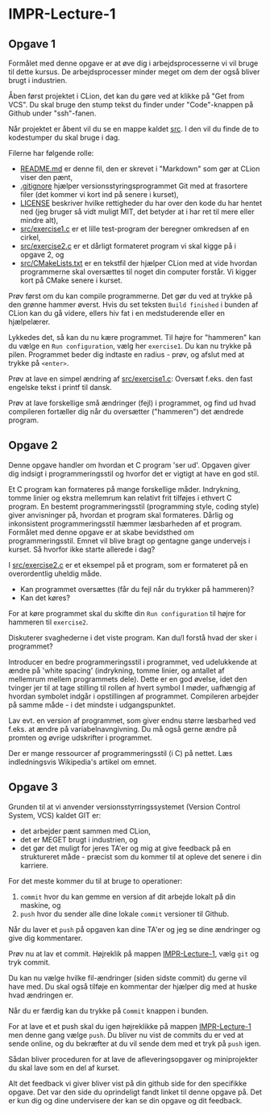 # IMPR-Lecture-1

## Opgave 1
Formålet med denne opgave er at øve dig i arbejdsprocesserne vi vil bruge til dette kursus.
De arbejdsprocesser minder meget om dem der også bliver brugt i industrien.

Åben først projektet i CLion, det kan du gøre ved at klikke på "Get from VCS". 
Du skal bruge den stump tekst du finder under "Code"-knappen på Github under "ssh"-fanen.

Når projektet er åbent vil du se en mappe kaldet [src](src). I den vil du finde de to kodestumper du skal bruge i dag.

Filerne har følgende rolle:

- [README.md](README.md) er denne fil, den er skrevet i "Markdown" som gør at CLion viser den pænt,
- [.gitignore](.gitignore) hjælper versionsstyringsprogrammet Git med at frasortere filer (det kommer vi kort ind på senere i kurset),
- [LICENSE](LICENSE) beskriver hvilke rettigheder du har over den kode du har hentet ned (jeg bruger så vidt muligt MIT, det betyder at i har ret til mere eller mindre alt),
- [src/exercise1.c](src/exercise1.c) er et lille test-program der beregner omkredsen af en cirkel, 
- [src/exercise2.c](src/exercise2.c) er et dårligt formateret program vi skal kigge på i opgave 2, og
- [src/CMakeLists.txt](src/CMakeLists.txt) er en tekstfil der hjælper CLion med at vide hvordan programmerne skal oversættes til noget din computer forstår. Vi kigger kort på CMake senere i kurset.

Prøv først om du kan compile programmerne. Det gør du ved at trykke på den grønne hammer øverst.
Hvis du set teksten `Build finished` i bunden af CLion kan du gå videre, ellers hiv fat i en medstuderende eller en hjælpelærer.

Lykkedes det, så kan du nu kære programmet. Til højre for "hammeren" kan du vælge en `Run configuration`, vælg her `exercise1`.
Du kan nu trykke på pilen. Programmet beder dig indtaste en radius - prøv, og afslut med at trykke på `<enter>`.

Prøv at lave en simpel ændring af [src/exercise1.c](src/exercise1.c): Oversæt f.eks. den fast engelske tekst i printf til dansk.

Prøv at lave forskellige små ændringer (fejl) i programmet, og find ud hvad compileren fortæller dig når du oversætter ("hammeren")
det ændrede program.

## Opgave 2
Denne opgave handler om hvordan et C program 'ser ud'. Opgaven giver dig indsigt i programmeringsstil og hvorfor det er vigtigt at have en god stil.

Et C program kan formateres på mange forskellige måder. 
Indrykning, tomme linier og ekstra mellemrum kan relativt frit tilføjes i ethvert C program. 
En bestemt programmeringsstil (programming style, coding style) giver anvisninger på, hvordan et program skal formateres. 
Dårlig og inkonsistent programmeringsstil hæmmer læsbarheden af et program. 
Formålet med denne opgave er at skabe bevidsthed om programmeringsstil. 
Emnet vil blive bragt op gentagne gange undervejs i kurset. 
Så hvorfor ikke starte allerede i dag?

I [src/exercise2.c](src/exercise2.c) er et eksempel på et program, som er formateret på en overordentlig uheldig måde.

- Kan programmet oversættes (får du fejl når du trykker på hammeren)?
- Kan det køres?

For at køre programmet skal du skifte din `Run configuration` til højre for hammeren til `exercise2`. 

Diskuterer svaghederne i det viste program. Kan du/I forstå hvad der sker i programmet?

Introducer en bedre programmeringsstil i programmet, ved udelukkende at ændre på 'white spacing' (indrykning, tomme linier, og antallet af mellemrum mellem programmets dele). 
Dette er en god øvelse, idet den tvinger jer til at tage stilling til rollen af hvert symbol I møder, uafhængig af hvordan symbolet indgår i opstillingen af programmet. 
Compileren arbejder på samme måde - i det mindste i udgangspunktet.

Lav evt. en version af programmet, som giver endnu større læsbarhed ved f.eks. at ændre på variabelnavngivning. 
Du må også gerne ændre på promten og øvrige udskrifter i programmet.

Der er mange ressourcer af programmeringsstil (i C) på nettet. Læs indledningsvis Wikipedia's artikel om emnet.

## Opgave 3
Grunden til at vi anvender versionsstyrringssystemet (Version Control System, VCS) kaldet GIT er:
- det arbejder pænt sammen med CLion,
- det er MEGET brugt i industrien, og
- det gør det muligt for jeres TA'er og mig at give feedback på en struktureret måde - præcist som du kommer til at opleve det senere i din karriere.

For det meste kommer du til at bruge to operationer:
1. `commit` hvor du kan gemme en version af dit arbejde lokalt på din maskine, og
2. `push` hvor du sender alle dine lokale `commit` versioner til Github.

Når du laver et `push` på opgaven kan dine TA'er og jeg se dine ændringer og give dig kommentarer.

Prøv nu at lav et commit.
Højreklik på mappen [IMPR-Lecture-1](./), vælg `git` og tryk commit.

Du kan nu vælge hvilke fil-ændringer (siden sidste commit) du gerne vil have med.
Du skal også tilføje en kommentar der hjælper dig med at huske hvad ændringen er.

Når du er færdig kan du trykke på `Commit` knappen i bunden.

For at lave et et push skal du igen højreklikke på mappen [IMPR-Lecture-1](./) men denne gang vælge `push`.
Du bliver nu vist de commits du er ved at sende online, og du bekræfter at du vil sende dem med et tryk på `push` igen.

Sådan bliver proceduren for at lave de afleveringsopgaver og miniprojekter du skal lave som en del af kurset.

Alt det feedback vi giver bliver vist på din github side for den specifikke opgave. 
Det var den side du oprindeligt fandt linket til denne opgave på.
Det er kun dig og dine undervisere der kan se din opgave og dit feedback.